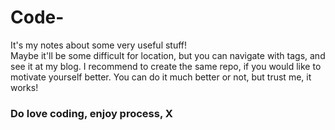 # Code-
It's my notes about some very useful stuff!<br>
Maybe it'll be some difficult for location, but you can navigate with tags,
and see it at my blog.
I recommend to create the same repo, if you would like to motivate yourself better.
You can do it much better or not, but trust me, it works!
### Do love coding, enjoy process, X
